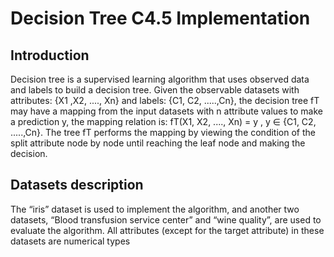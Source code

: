 # Decision Tree C4.5 Implementation

## Introduction
Decision tree is a supervised learning algorithm that uses observed data and labels to build a decision tree. Given the observable datasets with attributes: {X1 ,X2, ...., Xn} and labels: {C1, C2, .....,Cn}, the decision tree fT may have a mapping from the input datasets with n attribute values to make a prediction y, the mapping relation is: fT(X1, X2, ...., Xn) = y , y ∈ {C1, C2, .....,Cn}. The tree fT performs the mapping by viewing the condition of the split attribute node by node until reaching the leaf node and making the decision. 

## Datasets description
The “iris” dataset is used to implement the algorithm, and another two datasets, “Blood transfusion service center” and “wine quality”, are used to evaluate the algorithm. All attributes (except for the target attribute) in these datasets are numerical types
